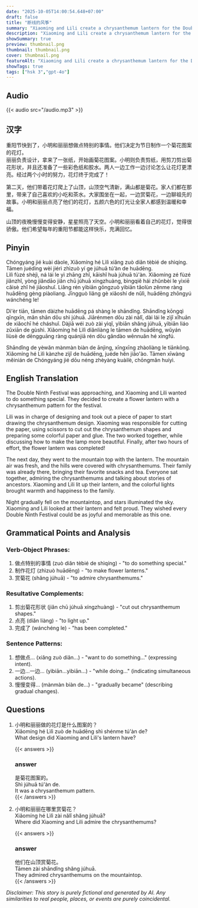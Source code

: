 ```yaml
---
date: "2025-10-05T14:00:54.648+07:00"
draft: false
title: "断线的风筝"
summary: "Xiaoming and Lili create a chrysanthemum lantern for the Double Ninth Festival and celebrate with their family on a mountain, enjoying the scenery and sharing stories."
description: "Xiaoming and Lili create a chrysanthemum lantern for the Double Ninth Festival and celebrate with their family on a mountain, enjoying the scenery and sharing stories."
showSummary: true
preview: thumbnail.png
thumbnail: thumbnail.png
cover: thumbnail.png
featureAlt: "Xiaoming and Lili create a chrysanthemum lantern for the Double Ninth Festival and celebrate with their family on a mountain, enjoying the scenery and sharing stories."
showTags: true
tags: ["hsk 3","gpt-4o"]
---
```


## Audio
{{< audio src="/audio.mp3" >}}

## 汉字

重阳节快到了，小明和丽丽想做点特别的事情。他们决定为节日制作一个菊花图案的花灯。  
丽丽负责设计，拿来了一张纸，开始画菊花图案。小明则负责剪纸，用剪刀剪出菊花形状，并且还准备了一些彩色纸和胶水。两人一边工作一边讨论怎么让花灯更漂亮。经过两个小时的努力，花灯终于完成了！  

第二天，他们带着花灯爬上了山顶，山顶空气清新，满山都是菊花。家人们都在那里，带来了自己喜欢的小吃和茶水。大家围坐在一起，一边赏菊花，一边聊祖先的故事。小明和丽丽点亮了他们的花灯，五颜六色的灯光让全家人都感到温暖和幸福。

山顶的夜晚慢慢变得安静，星星照亮了天空。小明和丽丽看着自己的花灯，觉得很骄傲。他们希望每年的重阳节都能这样快乐，充满回忆。

## Pinyin

Chóngyáng jié kuài dàole, Xiǎomíng hé Lìlì xiǎng zuò diǎn tèbié de shìqíng. Tāmen juédìng wèi jiérì zhìzuò yí ge júhuā tú’àn de huādēng.  
Lìlì fùzé shèjì, ná lái le yì zhāng zhǐ, kāishǐ huà júhuā tú'àn. Xiǎomíng zé fùzé jiǎnzhǐ, yòng jiǎndāo jiǎn chū júhuā xíngzhuàng, bìngqiě hái zhǔnbèi le yìxiē cǎisè zhǐ hé jiāoshuǐ. Liǎng rén yìbiān gōngzuò yìbiān tǎolùn zěnme ràng huādēng gèng piàoliang. Jīngguò liǎng gè xiǎoshí de nǔlì, huādēng zhōngyú wánchéng le!  

Dì'èr tiān, tāmen dàizhe huādēng pá shàng le shāndǐng. Shāndǐng kōngqì qīngxīn, mǎn shān dōu shì júhuā. Jiārénmen dōu zài nàlǐ, dài lái le zìjǐ xǐhuān de xiǎochī hé cháshuǐ. Dàjiā wéi zuò zài yìqǐ, yìbiān shǎng júhuā, yìbiān liáo zǔxiān de gùshì. Xiǎomíng hé Lìlì diǎnliàng le tāmen de huādēng, wǔyán liùsè de dēngguāng ràng quánjiā rén dōu gǎndào wēnnuǎn hé xìngfú.  

Shāndǐng de yèwǎn mànmàn biàn de ānjìng, xīngxīng zhàoliàng le tiānkōng. Xiǎomíng hé Lìlì kànzhe zìjǐ de huādēng, juéde hěn jiāo'ào. Tāmen xīwàng měinián de Chóngyáng jié dōu néng zhèyàng kuàilè, chōngmǎn huíyì.  

## English Translation

The Double Ninth Festival was approaching, and Xiaoming and Lili wanted to do something special. They decided to create a flower lantern with a chrysanthemum pattern for the festival.  

Lili was in charge of designing and took out a piece of paper to start drawing the chrysanthemum design. Xiaoming was responsible for cutting the paper, using scissors to cut out the chrysanthemum shapes and preparing some colorful paper and glue. The two worked together, while discussing how to make the lamp more beautiful. Finally, after two hours of effort, the flower lantern was completed!  

The next day, they went to the mountain top with the lantern. The mountain air was fresh, and the hills were covered with chrysanthemums. Their family was already there, bringing their favorite snacks and tea. Everyone sat together, admiring the chrysanthemums and talking about stories of ancestors. Xiaoming and Lili lit up their lantern, and the colorful lights brought warmth and happiness to the family.  

Night gradually fell on the mountaintop, and stars illuminated the sky. Xiaoming and Lili looked at their lantern and felt proud. They wished every Double Ninth Festival could be as joyful and memorable as this one.  

## Grammatical Points and Analysis

### Verb-Object Phrases:
1. 做点特别的事情 (zuò diǎn tèbié de shìqíng) - "to do something special."  
2. 制作花灯 (zhìzuò huādēng) - "to make flower lanterns."  
3. 赏菊花 (shǎng júhuā) - "to admire chrysanthemums."  

### Resultative Complements:
1. 剪出菊花形状 (jiǎn chū júhuā xíngzhuàng) - "cut out chrysanthemum shapes."  
2. 点亮 (diǎn liàng) - "to light up."  
3. 完成了 (wánchéng le) - "has been completed."  

### Sentence Patterns:
1. 想做点... (xiǎng zuò diǎn...) - "want to do something..." (expressing intent).  
2. 一边...一边... (yìbiān...yìbiān...) - "while doing..." (indicating simultaneous actions).  
3. 慢慢变得... (mànmàn biàn de...) - "gradually became" (describing gradual changes).  

## Questions

1. 小明和丽丽做的花灯是什么图案的？  
   Xiǎomíng hé Lìlì zuò de huādēng shì shénme tú'àn de?  
   What design did Xiaoming and Lili's lantern have?  

   {{< answers >}}
   ### answer
   是菊花图案的。  
   Shì júhuā tú'àn de.  
   It was a chrysanthemum pattern.  
   {{< /answers >}}

2. 小明和丽丽在哪里赏菊花？  
   Xiǎomíng hé Lìlì zài nǎlǐ shǎng júhuā?  
   Where did Xiaoming and Lili admire the chrysanthemums?  

   {{< answers >}}
   ### answer
   他们在山顶赏菊花。  
   Tāmen zài shāndǐng shǎng júhuā.  
   They admired chrysanthemums on the mountaintop.  
   {{< /answers >}}

*Disclaimer: This story is purely fictional and generated by AI. Any similarities to real people, places, or events are purely coincidental.*